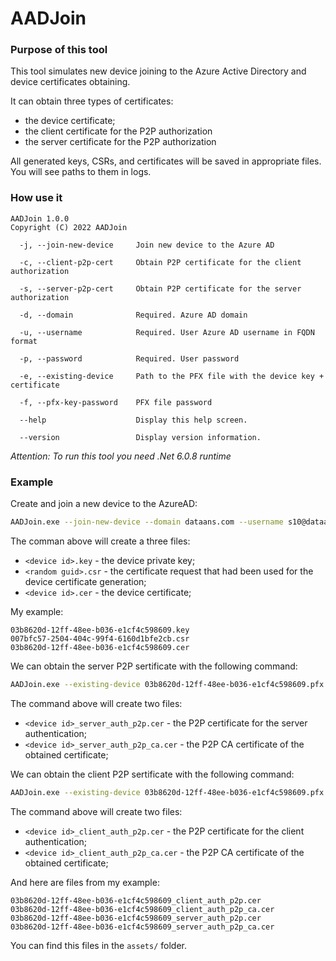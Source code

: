 
# AADJoin

### Purpose of this tool

This tool simulates new device joining to the Azure Active Directory and device certificates obtaining.

It can obtain three types of certificates:

* the device certificate;
* the client certificate for the P2P authorization
* the server certificate for the P2P authorization

All generated keys, CSRs, and certificates will be saved in appropriate files. You will see paths to them in logs.

### How use it

```
AADJoin 1.0.0
Copyright (C) 2022 AADJoin

  -j, --join-new-device     Join new device to the Azure AD

  -c, --client-p2p-cert     Obtain P2P certificate for the client authorization

  -s, --server-p2p-cert     Obtain P2P certificate for the server authorization

  -d, --domain              Required. Azure AD domain

  -u, --username            Required. User Azure AD username in FQDN format

  -p, --password            Required. User password

  -e, --existing-device     Path to the PFX file with the device key + certificate

  -f, --pfx-key-password    PFX file password

  --help                    Display this help screen.

  --version                 Display version information.
```

*Attention: To run this tool you need .Net 6.0.8 runtime*

### Example

Create and join a new device to the AzureAD:

```bash
AADJoin.exe --join-new-device --domain dataans.com --username s10@dataans.com --password wwwWWW222@@@
```

The comman above will create a three files:

* `<device id>.key` - the device private key;
* `<random guid>.csr` - the certificate request that had been used for the device certificate generation;
* `<device id>.cer` - the device certificate;

My example:

```
03b8620d-12ff-48ee-b036-e1cf4c598609.key
007bfc57-2504-404c-99f4-6160d1bfe2cb.csr
03b8620d-12ff-48ee-b036-e1cf4c598609.cer
```

We can obtain the server P2P sertificate with the following command:

```bash
AADJoin.exe --existing-device 03b8620d-12ff-48ee-b036-e1cf4c598609.pfx --pfx-key-password 03b8620d-12ff-48ee-b036-e1cf4c598609 --domain dataans.com --username s10@dataans.com --password wwwWWW222@@@ --server-p2p-cert
```

The command above will create two files:

* `<device id>_server_auth_p2p.cer` - the P2P certificate for the server authentication;
* `<device id>_server_auth_p2p_ca.cer` - the P2P CA certificate of the obtained certificate;

We can obtain the client P2P sertificate with the following command:

```bash
AADJoin.exe --existing-device 03b8620d-12ff-48ee-b036-e1cf4c598609.pfx --pfx-key-password 03b8620d-12ff-48ee-b036-e1cf4c598609 --domain dataans.com --username s10@dataans.com --password wwwWWW222@@@ --client-p2p-cert
```

The command above will create two files:

* `<device id>_client_auth_p2p.cer` - the P2P certificate for the client authentication;
* `<device id>_client_auth_p2p_ca.cer` - the P2P CA certificate of the obtained certificate;

And here are files from my example:

```
03b8620d-12ff-48ee-b036-e1cf4c598609_client_auth_p2p.cer
03b8620d-12ff-48ee-b036-e1cf4c598609_client_auth_p2p_ca.cer
03b8620d-12ff-48ee-b036-e1cf4c598609_server_auth_p2p.cer
03b8620d-12ff-48ee-b036-e1cf4c598609_server_auth_p2p_ca.cer
```

You can find this files in the `assets/` folder.
